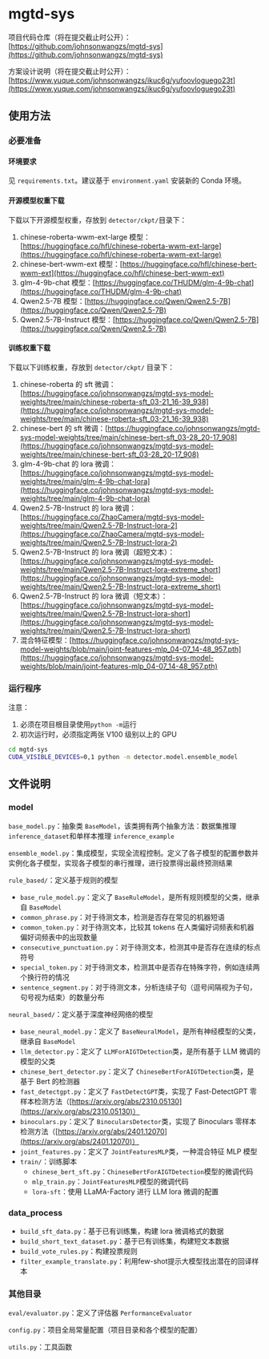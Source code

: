 # mgtd-sys

项目代码仓库（将在提交截止时公开）：[https://github.com/johnsonwangzs/mgtd-sys](https://github.com/johnsonwangzs/mgtd-sys)

方案设计说明（将在提交截止时公开）：[https://www.yuque.com/johnsonwangzs/ikuc6g/yufoovloguego23t](https://www.yuque.com/johnsonwangzs/ikuc6g/yufoovloguego23t)

## 使用方法
### 必要准备
#### 环境要求
见 `requirements.txt`。建议基于 `environment.yaml` 安装新的 Conda 环境。

#### 开源模型权重下载
下载以下开源模型权重，存放到 `detector/ckpt/`目录下：

1. chinese-roberta-wwm-ext-large 模型：[https://huggingface.co/hfl/chinese-roberta-wwm-ext-large](https://huggingface.co/hfl/chinese-roberta-wwm-ext-large)
2. chinese-bert-wwm-ext 模型：[https://huggingface.co/hfl/chinese-bert-wwm-ext](https://huggingface.co/hfl/chinese-bert-wwm-ext)
3. glm-4-9b-chat 模型：[https://huggingface.co/THUDM/glm-4-9b-chat](https://huggingface.co/THUDM/glm-4-9b-chat)
4. Qwen2.5-7B 模型：[https://huggingface.co/Qwen/Qwen2.5-7B](https://huggingface.co/Qwen/Qwen2.5-7B)
5. Qwen2.5-7B-Instruct 模型：[https://huggingface.co/Qwen/Qwen2.5-7B](https://huggingface.co/Qwen/Qwen2.5-7B)

#### 训练权重下载
下载以下训练权重，存放到 `detector/ckpt/` 目录下：

1. chinese-roberta 的 sft 微调：[https://huggingface.co/johnsonwangzs/mgtd-sys-model-weights/tree/main/chinese-roberta-sft_03-21_16-39_938](https://huggingface.co/johnsonwangzs/mgtd-sys-model-weights/tree/main/chinese-roberta-sft_03-21_16-39_938)
2. chinese-bert 的 sft 微调：[https://huggingface.co/johnsonwangzs/mgtd-sys-model-weights/tree/main/chinese-bert-sft_03-28_20-17_908](https://huggingface.co/johnsonwangzs/mgtd-sys-model-weights/tree/main/chinese-bert-sft_03-28_20-17_908)
3. glm-4-9b-chat 的 lora 微调：[https://huggingface.co/johnsonwangzs/mgtd-sys-model-weights/tree/main/glm-4-9b-chat-lora](https://huggingface.co/johnsonwangzs/mgtd-sys-model-weights/tree/main/glm-4-9b-chat-lora)
4. Qwen2.5-7B-Instruct 的 lora 微调：[https://huggingface.co/ZhaoCamera/mgtd-sys-model-weights/tree/main/Qwen2.5-7B-Instruct-lora-2](https://huggingface.co/ZhaoCamera/mgtd-sys-model-weights/tree/main/Qwen2.5-7B-Instruct-lora-2)
5. Qwen2.5-7B-Instruct 的 lora 微调（超短文本）：[https://huggingface.co/johnsonwangzs/mgtd-sys-model-weights/tree/main/Qwen2.5-7B-Instruct-lora-extreme_short](https://huggingface.co/johnsonwangzs/mgtd-sys-model-weights/tree/main/Qwen2.5-7B-Instruct-lora-extreme_short)
6. Qwen2.5-7B-Instruct 的 lora 微调（短文本）：[https://huggingface.co/johnsonwangzs/mgtd-sys-model-weights/tree/main/Qwen2.5-7B-Instruct-lora-short](https://huggingface.co/johnsonwangzs/mgtd-sys-model-weights/tree/main/Qwen2.5-7B-Instruct-lora-short)
5. 混合特征模型：[https://huggingface.co/johnsonwangzs/mgtd-sys-model-weights/blob/main/joint-features-mlp_04-07_14-48_957.pth](https://huggingface.co/johnsonwangzs/mgtd-sys-model-weights/blob/main/joint-features-mlp_04-07_14-48_957.pth)

### 运行程序
注意：

1. 必须在项目根目录使用`python -m`运行
2. 初次运行时，必须指定两张 V100 级别以上的 GPU

```bash
cd mgtd-sys
CUDA_VISIBLE_DEVICES=0,1 python -m detector.model.ensemble_model
```

## 文件说明
### model
`base_model.py`：抽象类 `BaseModel`，该类拥有两个抽象方法：数据集推理 `inference_dataset`和单样本推理 `inference_example`

`ensemble_model.py`：集成模型，实现全流程控制。定义了各子模型的配置参数并实例化各子模型，实现各子模型的串行推理，进行投票得出最终预测结果

`rule_based/`：定义基于规则的模型

+ `base_rule_model.py`：定义了 `BaseRuleModel`，是所有规则模型的父类，继承自 `BaseModel`
+ `common_phrase.py`：对于待测文本，检测是否存在常见的机器短语
+ `common_token.py`：对于待测文本，比较其 tokens 在人类偏好词频表和机器偏好词频表中的出现数量
+ `consecutive_punctuation.py`：对于待测文本，检测其中是否存在连续的标点符号
+ `special_token.py`：对于待测文本，检测其中是否存在特殊字符，例如连续两个换行符的情况
+ `sentence_segment.py`：对于待测文本，分析连续子句（逗号间隔视为子句，句号视为结束）的数量分布

`neural_based/`：定义基于深度神经网络的模型

+ `base_neural_model.py`：定义了 `BaseNeuralModel`，是所有神经模型的父类，继承自 `BaseModel`
+ `llm_detector.py`：定义了 `LLMForAIGTDetection`类，是所有基于 LLM 微调的模型的父类
+ `chinese_bert_detector.py`：定义了 `ChineseBertForAIGTDetection`类，是基于 Bert 的检测器
+ `fast_detectgpt.py`：定义了 `FastDetectGPT`类，实现了 Fast-DetectGPT 零样本检测方法（[https://arxiv.org/abs/2310.05130](https://arxiv.org/abs/2310.05130)）
+ `binoculars.py`：定义了 `BinocularsDetector`类，实现了 Binoculars 零样本检测方法（[https://arxiv.org/abs/2401.12070](https://arxiv.org/abs/2401.12070)）
+ `joint_features.py`：定义了 `JointFeaturesMLP`类，一种混合特征 MLP 模型
+ `train/`：训练脚本
    - `chinese_bert_sft.py`：`ChineseBertForAIGTDetection`模型的微调代码
    - `mlp_train.py`：`JointFeaturesMLP`模型的微调代码
    - `lora-sft`：使用 LLaMA-Factory 进行 LLM lora 微调的配置

### data_process
+ `build_sft_data.py`：基于已有训练集，构建 lora 微调格式的数据
+ `build_short_text_dataset.py`：基于已有训练集，构建短文本数据
+ `build_vote_rules.py`：构建投票规则
+ `filter_example_translate.py`：利用few-shot提示大模型找出潜在的回译样本

### 其他目录
`eval/evaluator.py`：定义了评估器 `PerformanceEvaluator`

`config.py`：项目全局常量配置（项目目录和各个模型的配置）

`utils.py`：工具函数





